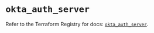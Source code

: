# `okta_auth_server`

Refer to the Terraform Registry for docs: [`okta_auth_server`](https://registry.terraform.io/providers/okta/okta/4.16.0/docs/resources/auth_server).
